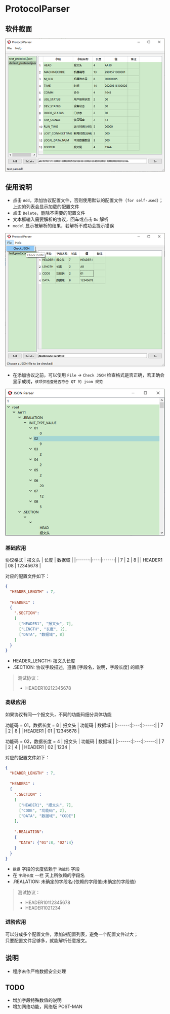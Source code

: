 # ProtocolParser


## 软件截面

![checkJson](./images/界面.PNG)


## 使用说明
- 点击 `Add`，添加协议配置文件，否则使用默认的配置文件（`for self-used`）；上边的列表会显示加载的配置文件
- 点击 `Delete`，删除不需要的配置文件
- 文本框输入需要解析的协议，回车或点击 `Do` 解析
- `model` 显示被解析的结果，若解析不成功会提示错误

![checkJson](./images/checkJson.PNG)
- 在添加协议之前，可以使用 `File` -> `Check JSON` 检查格式是否正确，若正确会显示成树，`该项仅检查是否符合 QT 的 json 规范`

![jsonTree](./images/jsonTree.PNG)


### 基础应用

协议格式
| 报文头 | 长度 | 数据域 |
|:------:|:---:|:-----:|
|    7   |  2  |   8   |
| HEADER1 | 08 | 12345678 |

对应的配置文件如下：
``` json
{
  "HEADER_LENGTH" : 7,

  "HEADER1" :
  {
    ".SECTION":
    [
      ["HEADER1", "报文头", 7],
      ["LENGTH", "长度", 2],
      ["DATA", "数据域", 8]
    ]
  }
}
```
- HEADER_LENGTH: 报文头长度
- .SECTION: 协议字段描述，遵循 [字段名，说明，字段长度] 的顺序

> 测试协议：
> - HEADER10212345678


### 高级应用
如果协议有同一个报文头，不同的功能码细分具体功能

功能码 = 01，数据长度 = 8
| 报文头 | 功能码 | 数据域 |
|:------:|:---:|:-----:|
|    7   |  2  |   8   |
| HEADER1 | 01 | 12345678 |

功能码 = 02，数据长度 = 4
| 报文头 | 功能码 | 数据域 |
|:------:|:---:|:-----:|
|    7   |  2  |   4   |
| HEADER1 | 02 | 1234 |

对应的配置文件如下：
``` json
{
  "HEADER_LENGTH" : 7,

  "HEADER1" :
  {
    ".SECTION" :
    [
      ["HEADER1", "报文头", 7],
      ["CODE", "功能码", 2],
      ["DATA", "数据域", "CODE"]
    ],

    ".REALATION":
    {
      "DATA": {"01":8, "02":4}
    }
  }
}
```

- `数据` 字段的长度依赖于 `功能码` 字段
- 在 `字段长度` 一栏  天上所依赖的字段名
- .REALATION: 未确定的字段名:{依赖的字段值:未确定的字段值}

> 测试协议：
> - HEADER10112345678
> - HEADER1021234


### 进阶应用
可以分成多个配置文件，添加进配置列表，避免一个配置文件过大；  
只要配置文件足够多，就能解析任意报文。

## 说明
- 程序未作严格数据安全处理

## TODO
- 增加字段特殊数值的说明
- 增加网络功能，网络版 POST-MAN
